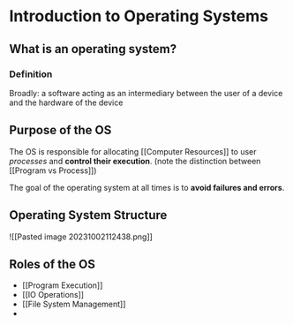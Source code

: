 # Introduction to Operating Systems
## What is an operating system?
### Definition
Broadly: a software acting as an intermediary between the user of a device and the hardware of the device
## Purpose of the OS
The OS is responsible for allocating [[Computer Resources]] to user *processes* and **control their execution**. (note the distinction between [[Program vs Process]])

The goal of the operating system at all times is to **avoid failures and errors**.
## Operating System Structure

![[Pasted image 20231002112438.png]]
## Roles of the OS
- [[Program Execution]]
- [[IO Operations]]
- [[File System Management]]
- 













